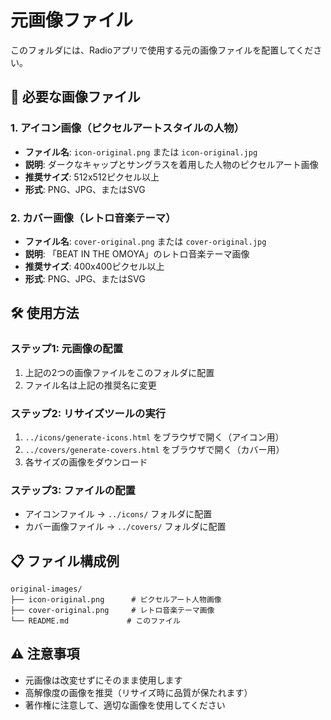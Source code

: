 # 元画像ファイル

このフォルダには、Radioアプリで使用する元の画像ファイルを配置してください。

## 📁 必要な画像ファイル

### 1. アイコン画像（ピクセルアートスタイルの人物）
- **ファイル名**: `icon-original.png` または `icon-original.jpg`
- **説明**: ダークなキャップとサングラスを着用した人物のピクセルアート画像
- **推奨サイズ**: 512x512ピクセル以上
- **形式**: PNG、JPG、またはSVG

### 2. カバー画像（レトロ音楽テーマ）
- **ファイル名**: `cover-original.png` または `cover-original.jpg`
- **説明**: 「BEAT IN THE OMOYA」のレトロ音楽テーマ画像
- **推奨サイズ**: 400x400ピクセル以上
- **形式**: PNG、JPG、またはSVG

## 🛠️ 使用方法

### ステップ1: 元画像の配置
1. 上記の2つの画像ファイルをこのフォルダに配置
2. ファイル名は上記の推奨名に変更

### ステップ2: リサイズツールの実行
1. `../icons/generate-icons.html` をブラウザで開く（アイコン用）
2. `../covers/generate-covers.html` をブラウザで開く（カバー用）
3. 各サイズの画像をダウンロード

### ステップ3: ファイルの配置
- アイコンファイル → `../icons/` フォルダに配置
- カバー画像ファイル → `../covers/` フォルダに配置

## 📋 ファイル構成例

```
original-images/
├── icon-original.png      # ピクセルアート人物画像
├── cover-original.png     # レトロ音楽テーマ画像
└── README.md             # このファイル
```

## ⚠️ 注意事項

- 元画像は改変せずにそのまま使用します
- 高解像度の画像を推奨（リサイズ時に品質が保たれます）
- 著作権に注意して、適切な画像を使用してください
